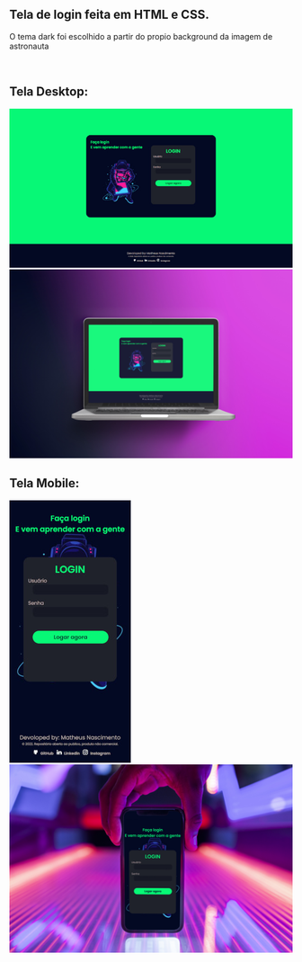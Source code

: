 ## Tela de login feita em HTML e CSS.

<p>O tema dark foi escolhido a partir do propio background da imagem de astronauta</p><br>

## Tela Desktop:
<img src ="/assets/astroweb.jpg" width="700px"> <img src ="/assets/mokadesk.jpg" width="700px"><br>

## Tela Mobile:
<img src ="/assets/astromobile.jpg"> <img src ="/assets/mokamobile.jpg " width="700px">

